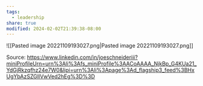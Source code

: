 ```yaml
---
tags:
  - leadership
share: true
modified: 2024-02-02T21:39:38-08:00
---
```


![[Pasted image 20221109193027.png|Pasted image 20221109193027.png]]

Source: https://www.linkedin.com/in/joeschneideriii?miniProfileUrn=urn%3Ali%3Afs_miniProfile%3AACoAAAA_NjkBp_G4KUa21_YdGjRkzqfhz24e7W0&lipi=urn%3Ali%3Apage%3Ad_flagship3_feed%3BHxUgYbAzSZGIlVwVed2hEg%3D%3D